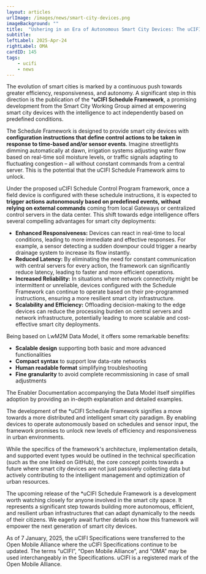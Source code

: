 ```yaml
---
layout: articles
urlImage: /images/news/smart-city-devices.png
imageBackground: ""
title:  "Ushering in an Era of Autonomous Smart City Devices: The uCIFI Schedule Framework"
subtitle: 
leftLabel: 2025-Apr-24
rightLabel: OMA
cardID: 145
tags: 
    - ucifi
    - news
---
```

The evolution of smart cities is marked by a continuous push towards greater efficiency, responsiveness, and autonomy. A significant step in this direction is the publication of the ***uCIFI Schedule Framework**, a promising development from the Smart City Working Group aimed at empowering smart city devices with the intelligence to act independently based on predefined conditions.
<!--more-->

The Schedule Framework is designed to provide smart city devices with **configuration instructions that define control actions to be taken in response to time-based and/or sensor events**. Imagine streetlights dimming automatically at dawn, irrigation systems adjusting water flow based on real-time soil moisture levels, or traffic signals adapting to fluctuating congestion – all without constant commands from a central server. This is the potential that the uCIFI Schedule Framework aims to unlock.

Under the proposed uCIFI Schedule Control Program framework, once a field device is configured with these schedule instructions, it is expected to **trigger actions autonomously based on predefined events, without relying on external commands** coming from local Gateways or centralized control servers in the data center. This shift towards edge intelligence offers several compelling advantages for smart city deployments:

* __Enhanced Responsiveness:__ Devices can react in real-time to local conditions, leading to more immediate and effective responses. For example, a sensor detecting a sudden downpour could trigger a nearby drainage system to increase its flow instantly.
* __Reduced Latency:__ By eliminating the need for constant communication with central servers for every action, the framework can significantly reduce latency, leading to faster and more efficient operations.
* __**Increased Reliability:**__ In situations where network connectivity might be intermittent or unreliable, devices configured with the Schedule Framework can continue to operate based on their pre-programmed instructions, ensuring a more resilient smart city infrastructure.
* __Scalability and Efficiency:__ Offloading decision-making to the edge devices can reduce the processing burden on central servers and network infrastructure, potentially leading to more scalable and cost-effective smart city deployments.

Being based on LwM2M Data Model, it offers some remarkable benefits:

* **Scalable design** supporting both basic and more advanced functionalities
* **Compact syntax** to support low data-rate networks
* **Human readable format** simplifying troubleshooting
* **Fine granularity** to avoid complete recommissioning in case of small adjustments

The Enabler Documentation accompanying the Data Model itself simplifies adoption by providing an in-depth explanation and detailed examples.

The development of the *uCIFI Schedule Framework signifies a move towards a more distributed and intelligent smart city paradigm. By enabling devices to operate autonomously based on schedules and sensor input, the framework promises to unlock new levels of efficiency and responsiveness in urban environments.

While the specifics of the framework's architecture, implementation details, and supported event types would be outlined in the technical specification (such as the one linked on GitHub), the core concept points towards a future where smart city devices are not just passively collecting data but actively contributing to the intelligent management and optimization of urban resources.

The upcoming release of the *uCIFI Schedule Framework is a development worth watching closely for anyone involved in the smart city space. It represents a significant step towards building more autonomous, efficient, and resilient urban infrastructures that can adapt dynamically to the needs of their citizens. We eagerly await further details on how this framework will empower the next generation of smart city devices.

<Call to Action>


<ShAlert>
As of 7 January, 2025, the uCIFI Specifications were transferred to the Open Mobile Alliance where the uCIFI Specifications continue to be updated. The terms “uCIFI”, “Open Mobile Alliance”, and “OMA” may be used interchangeably in the Specifications. uCIFI is a registered mark of the Open Mobile Alliance.
</ShAlert>
